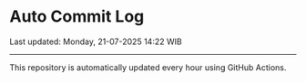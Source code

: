# Auto Commit Log

Last updated: Monday, 21-07-2025 14:22 WIB

---

This repository is automatically updated every hour using GitHub Actions.
